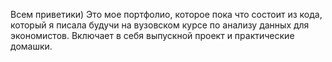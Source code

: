Всем приветики)
Это мое портфолио, которое пока что состоит из кода, который я писала будучи на вузовском курсе по анализу данных для экономистов. Включает в себя выпускной проект и практические домашки. 
